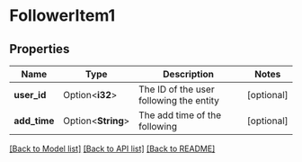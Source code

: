 # FollowerItem1

## Properties

Name | Type | Description | Notes
------------ | ------------- | ------------- | -------------
**user_id** | Option<**i32**> | The ID of the user following the entity | [optional]
**add_time** | Option<**String**> | The add time of the following | [optional]

[[Back to Model list]](../README.md#documentation-for-models) [[Back to API list]](../README.md#documentation-for-api-endpoints) [[Back to README]](../README.md)


